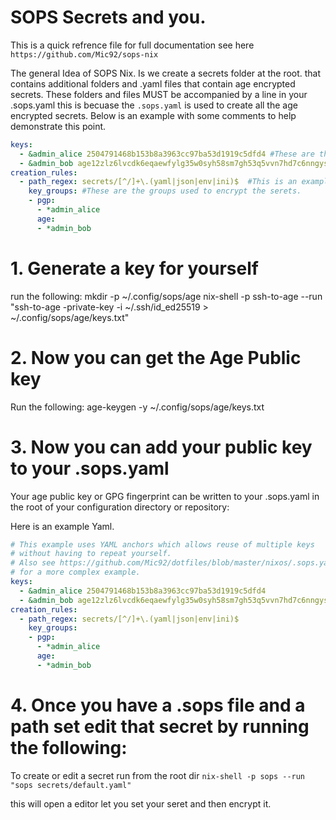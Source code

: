 # SOPS Secrets and you.

This is a quick refrence file for full documentation see here `https://github.com/Mic92/sops-nix`

The general Idea of SOPS Nix. Is we create a secrets folder at the root. that contains additional folders and .yaml files that contain age encrypted secrets. These folders and files MUST be accompanied by a line in your .sops.yaml this is becuase the `.sops.yaml` is used to create all the age encrypted secrets. Below is an example with some comments to help demonstrate this point.

```yaml
keys:
  - &admin_alice 2504791468b153b8a3963cc97ba53d1919c5dfd4 #These are the keys that will be used to make each age secret.
  - &admin_bob age12zlz6lvcdk6eqaewfylg35w0syh58sm7gh53q5vvn7hd7c6nngyseftjxl
creation_rules:
  - path_regex: secrets/[^/]+\.(yaml|json|env|ini)$  #This is an example rule of where the secrets will be located and the file types that will be encrypted
    key_groups: #These are the groups used to encrypt the serets.
    - pgp:
      - *admin_alice
      age:
      - *admin_bob
```

# 1. Generate a key for yourself
run the following:
mkdir -p ~/.config/sops/age
nix-shell -p ssh-to-age --run "ssh-to-age -private-key -i ~/.ssh/id_ed25519 > ~/.config/sops/age/keys.txt"

# 2. Now you can get the Age Public key
Run the following:
age-keygen -y ~/.config/sops/age/keys.txt

# 3. Now you can add your public key to your .sops.yaml
Your age public key or GPG fingerprint can be written to your .sops.yaml in the root of your configuration directory or repository:

Here is an example Yaml. 
```yaml
# This example uses YAML anchors which allows reuse of multiple keys 
# without having to repeat yourself.
# Also see https://github.com/Mic92/dotfiles/blob/master/nixos/.sops.yaml
# for a more complex example.
keys:
  - &admin_alice 2504791468b153b8a3963cc97ba53d1919c5dfd4
  - &admin_bob age12zlz6lvcdk6eqaewfylg35w0syh58sm7gh53q5vvn7hd7c6nngyseftjxl
creation_rules:
  - path_regex: secrets/[^/]+\.(yaml|json|env|ini)$
    key_groups:
    - pgp:
      - *admin_alice
      age:
      - *admin_bob
```
# 4. Once you have a .sops file and a path set edit that secret by running the following:
To create or edit a secret run from the root dir `nix-shell -p sops --run "sops secrets/default.yaml"`

this will open a editor let you set your seret and then encrypt it.
